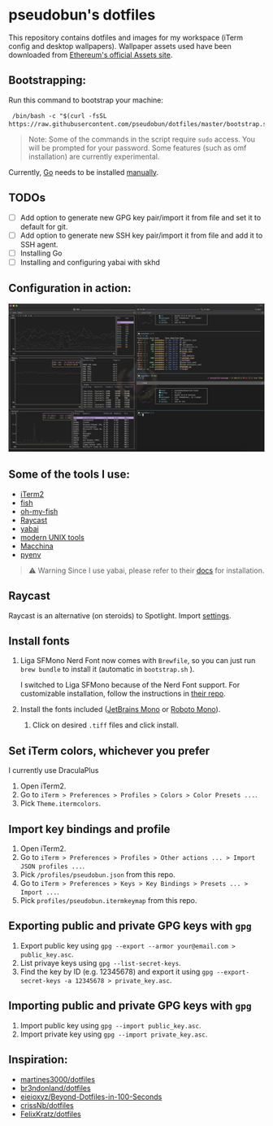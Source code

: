 # pseudobun's dotfiles

This repository contains dotfiles and images for my workspace (iTerm config and desktop wallpapers). Wallpaper assets used have been downloaded from [Ethereum's official Assets site](https://ethereum.org/en/assets/).

## Bootstrapping:

Run this command to bootstrap your machine:

```
 /bin/bash -c "$(curl -fsSL https://raw.githubusercontent.com/pseudobun/dotfiles/master/bootstrap.sh)"
```

> Note: 
> Some of the commands in the script require `sudo` access. You will be prompted for your password. 
> Some features (such as omf installation) are currently experimental.

Currently, [Go](https://go.dev/) needs to be installed [manually](https://go.dev/doc/install).

## TODOs

* [ ] Add option to generate new GPG key pair/import it from file and set it to default for git.
* [ ] Add option to generate new SSH key pair/import it from file and add it to SSH agent.
* [ ] Installing Go
* [ ] Installing and configuring yabai with skhd

## Configuration in action:

![iTerm2 Appearance](showcase.png)


## Some of the tools I use:

* [iTerm2](https://iterm2.com/)
* [fish](https://github.com/fish-shell/fish-shell)
* [oh-my-fish](https://github.com/oh-my-fish/oh-my-fish)
* [Raycast](https://www.raycast.com/)
* [yabai](https://github.com/koekeishiya/yabai)
* [modern UNIX tools](https://github.com/ibraheemdev/modern-unix)
* [Macchina](https://github.com/Macchina-CLI/macchina)
* [pyenv](https://github.com/pyenv/pyenv)

> ⚠️ Warning
> Since I use yabai, please refer to their [docs](https://github.com/koekeishiya/yabai/wiki) for installation.

## Raycast

Raycast is an alternative (on steroids) to Spotlight. Import [settings](raycast/raycast.rayconfig).


## Install fonts 

1. Liga SFMono Nerd Font now comes with `Brewfile`, so you can just run `brew bundle` to install it (automatic in `bootstrap.sh` ).
   

    I switched to Liga SFMono because of the Nerd Font support. For customizable installation, follow the instructions in [their repo](https://github.com/shaunsingh/SFMono-Nerd-Font-Ligaturized).

2. Install the fonts included ([JetBrains Mono](/fonts/JetBrainsMono/) or [Roboto Mono](/fonts/RobotoMono/)).
   1. Click on desired `.tiff` files and click install.

## Set iTerm colors, whichever you prefer

I currently use DraculaPlus

1. Open iTerm2.
2. Go to `iTerm > Preferences > Profiles > Colors > Color Presets ...`.
3. Pick `Theme.itermcolors`.

## Import key bindings and profile

1. Open iTerm2.
2. Go to `iTerm > Preferences > Profiles > Other actions ... > Import JSON profiles ...`.
3. Pick `/profiles/pseudobun.json` from this repo.
4. Go to `iTerm > Preferences > Keys > Key Bindings > Presets ... > Import ...`.
5. Pick `profiles/pseudobun.itermkeymap` from this repo.

## Exporting public and private GPG keys with `gpg`

1. Export public key using `gpg --export --armor your@email.com > public_key.asc`.
2. List privaye keys using `gpg --list-secret-keys`.
3. Find the key by ID (e.g. 12345678) and export it using `gpg --export-secret-keys -a 12345678 > private_key.asc`.

## Importing public and private GPG keys with `gpg`

1. Import public key using `gpg --import public_key.asc`.
2. Import private key using `gpg --import private_key.asc`.

## Inspiration:

* [martines3000/dotfiles](https://github.com/martines3000/dotfiles)
* [br3ndonland/dotfiles](https://github.com/br3ndonland/dotfiles)
* [eieioxyz/Beyond-Dotfiles-in-100-Seconds](https://github.com/eieioxyz/Beyond-Dotfiles-in-100-Seconds)
* [crissNb/dotfiles](https://github.com/crissNb/dotfiles)
* [FelixKratz/dotfiles](https://github.com/FelixKratz/dotfiles)
